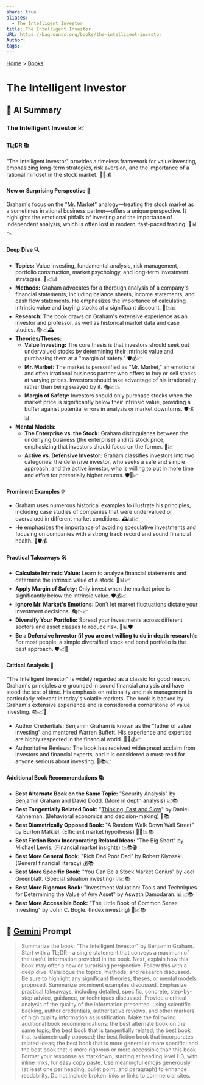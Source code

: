 ```yaml
---
share: true
aliases:
  - The Intelligent Investor
title: The Intelligent Investor
URL: https://bagrounds.org/books/the-intelligent-investor
Author: 
tags: 
---
```

[Home](../index.md) > [Books](./index.md)  
# The Intelligent Investor  
## 🤖 AI Summary  
### The Intelligent Investor 📈  
  
#### TL;DR 📚  
  
"The Intelligent Investor" provides a timeless framework for value investing, emphasizing long-term strategies, risk aversion, and the importance of a rational mindset in the stock market. 🧠💡💰  
  
#### New or Surprising Perspective 🌟  
  
Graham's focus on the "Mr. Market" analogy—treating the stock market as a sometimes irrational business partner—offers a unique perspective. It highlights the emotional pitfalls of investing and the importance of independent analysis, which is often lost in modern, fast-paced trading. 🤯📊📉  
  
#### Deep Dive 🔍  
  
* **Topics:** Value investing, fundamental analysis, risk management, portfolio construction, market psychology, and long-term investment strategies. 📜📈📊  
* **Methods:** Graham advocates for a thorough analysis of a company's financial statements, including balance sheets, income statements, and cash flow statements. He emphasizes the importance of calculating intrinsic value and buying stocks at a significant discount. 📝📉📊  
* **Research:** The book draws on Graham's extensive experience as an investor and professor, as well as historical market data and case studies. 📚📈🕰️  
* **Theories/Theses:**  
    * **Value Investing:** The core thesis is that investors should seek out undervalued stocks by determining their intrinsic value and purchasing them at a "margin of safety." 🛡️💰📈  
    * **Mr. Market:** The market is personified as "Mr. Market," an emotional and often irrational business partner who offers to buy or sell stocks at varying prices. Investors should take advantage of his irrationality rather than being swayed by it. 🎭📈📉  
    * **Margin of Safety:** Investors should only purchase stocks when the market price is significantly below their intrinsic value, providing a buffer against potential errors in analysis or market downturns. 🛡️💰📊  
* **Mental Models:**  
    * **The Enterprise vs. the Stock:** Graham distinguishes between the underlying business (the enterprise) and its stock price, emphasizing that investors should focus on the former. 🏢📈  
    * **Active vs. Defensive Investor:** Graham classifies investors into two categories: the defensive investor, who seeks a safe and simple approach, and the active investor, who is willing to put in more time and effort for potentially higher returns. 🛡️💪📈  
  
#### Prominent Examples 💡  
  
* Graham uses numerous historical examples to illustrate his principles, including case studies of companies that were undervalued or overvalued in different market conditions. 🕰️📊📈  
* He emphasizes the importance of avoiding speculative investments and focusing on companies with a strong track record and sound financial health. 🏢🛡️💰  
  
#### Practical Takeaways 🛠️  
  
* **Calculate Intrinsic Value:** Learn to analyze financial statements and determine the intrinsic value of a stock. 📝📊📈  
* **Apply Margin of Safety:** Only invest when the market price is significantly below the intrinsic value. 🛡️💰📈  
* **Ignore Mr. Market's Emotions:** Don't let market fluctuations dictate your investment decisions. 🎭📉📈  
* **Diversify Your Portfolio:** Spread your investments across different sectors and asset classes to reduce risk. 🧺📊🛡️  
* **Be a Defensive Investor (if you are not willing to do in depth research):** For most people, a simple diversified stock and bond portfolio is the best approach. 🛡️📈🧺  
  
#### Critical Analysis 🧐  
  
"The Intelligent Investor" is widely regarded as a classic for good reason. Graham's principles are grounded in sound financial analysis and have stood the test of time. His emphasis on rationality and risk management is particularly relevant in today's volatile markets. The book is backed by Graham's extensive experience and is considered a cornerstone of value investing. 📚📈🧠  
* Author Credentials: Benjamin Graham is known as the "father of value investing" and mentored Warren Buffett. His experience and expertise are highly respected in the financial world. 👨‍🏫💰📈  
* Authoritative Reviews: The book has received widespread acclaim from investors and financial experts, and it is considered a must-read for anyone serious about investing. 🌟📚📈  
  
#### Additional Book Recommendations 📚  
  
* **Best Alternate Book on the Same Topic:** "Security Analysis" by Benjamin Graham and David Dodd. (More in depth analysis) 📈📚  
* **Best Tangentially Related Book:** "[Thinking, Fast and Slow](./thinking-fast-and-slow.md)" by Daniel Kahneman. (Behavioral economics and decision-making) 🧠📚  
* **Best Diametrically Opposed Book:** "A Random Walk Down Wall Street" by Burton Malkiel. (Efficient market hypothesis) 🚶‍♂️📉📚  
* **Best Fiction Book Incorporating Related Ideas:** "The Big Short" by Michael Lewis. (Financial market insights) 📉📚🎬  
* **Best More General Book:** "Rich Dad Poor Dad" by Robert Kiyosaki. (General financial literacy) 💰📚  
* **Best More Specific Book:** "You Can Be a Stock Market Genius" by Joel Greenblatt. (Special situation investing) 💡📈📚  
* **Best More Rigorous Book:** "Investment Valuation: Tools and Techniques for Determining the Value of Any Asset" by Aswath Damodaran. 📊📈📚  
* **Best More Accessible Book:** "The Little Book of Common Sense Investing" by John C. Bogle. (Index investing) 🧺📈📚  
  
## 💬 [Gemini](https://gemini.google.com) Prompt  
> Summarize the book: "The Intelligent Investor" by Benjamin Graham. Start with a TL;DR - a single statement that conveys a maximum of the useful information provided in the book. Next, explain how this book may offer a new or surprising perspective. Follow this with a deep dive. Catalogue the topics, methods, and research discussed. Be sure to highlight any significant theories, theses, or mental models proposed. Summarize prominent examples discussed. Emphasize practical takeaways, including detailed, specific, concrete, step-by-step advice, guidance, or techniques discussed. Provide a critical analysis of the quality of the information presented, using scientific backing, author credentials, authoritative reviews, and other markers of high quality information as justification. Make the following additional book recommendations: the best alternate book on the same topic; the best book that is tangentially related; the best book that is diametrically opposed; the best fiction book that incorporates related ideas; the best book that is more general or more specific; and the best book that is more rigorous or more accessible than this book. Format your response as markdown, starting at heading level H3, with inline links, for easy copy paste. Use meaningful emojis generously (at least one per heading, bullet point, and paragraph) to enhance readability. Do not include broken links or links to commercial sites.